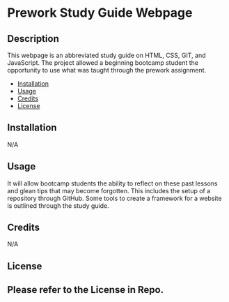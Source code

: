 # Prework Study Guide Webpage
## Description
This webpage is an abbreviated study guide on HTML, CSS, GIT, and JavaScript. The project allowed a beginning bootcamp student the opportunity to use what was taught through the prework assignment. 

- [Installation](#installation)
- [Usage](#usage)
- [Credits](#credits)
- [License](#license)

## Installation
N/A

## Usage
It will allow bootcamp students the ability to reflect on these past lessons and glean tips that may become forgotten. This includes the setup of a repository through GitHub. Some tools to create a framework for a website is outlined through the study guide. 

## Credits
N/A

## License
Please refer to the License in Repo.
---

